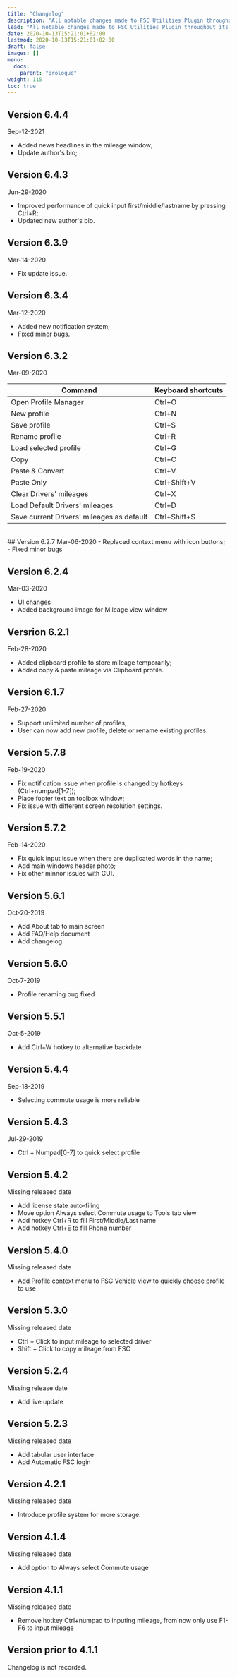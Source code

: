 ```yaml
---
title: "Changelog"
description: "All notable changes made to FSC Utilities Plugin throughout its versions."
lead: "All notable changes made to FSC Utilities Plugin throughout its versions."
date: 2020-10-13T15:21:01+02:00
lastmod: 2020-10-13T15:21:01+02:00
draft: false
images: []
menu: 
  docs:
    parent: "prologue"
weight: 115
toc: true
---
```


## Version 6.4.4
Sep-12-2021
   - Added news headlines in the mileage window;
   - Update author's bio;

## Version 6.4.3
Jun-29-2020
   - Improved performance of quick input first/middle/lastname by pressing Ctrl+R;
   - Updated new author's bio.

## Version 6.3.9
Mar-14-2020
   - Fix update issue.

## Version 6.3.4
Mar-12-2020
   - Added new notification system;
   - Fixed minor bugs.

## Version 6.3.2
Mar-09-2020

| Command | Keyboard shortcuts |
| ----------- | ----------- |
| Open Profile Manager | Ctrl+O |
| New profile | Ctrl+N |
| Save profile | Ctrl+S |
| Rename profile | Ctrl+R |
| Load selected profile | Ctrl+G |
| Copy | Ctrl+C |
| Paste & Convert | Ctrl+V |
| Paste Only | Ctrl+Shift+V |
| Clear Drivers' mileages | Ctrl+X |
| Load Default Drivers' mileages | Ctrl+D |
| Save current Drivers' mileages as default | Ctrl+Shift+S |
<br />
## Version 6.2.7
Mar-06-2020
   - Replaced context menu with icon buttons;
   - Fixed minor bugs

## Version 6.2.4
Mar-03-2020
   - UI changes
   - Added background image for Mileage view window

## Versrion 6.2.1
Feb-28-2020
   - Added clipboard profile to store mileage temporarily;
   - Added copy & paste mileage via Clipboard profile.

## Version 6.1.7
Feb-27-2020
   - Support unlimited number of profiles;
   - User can now add new profile, delete or rename existing profiles.

## Version 5.7.8
Feb-19-2020
   - Fix notification issue when profile is changed by hotkeys (Ctrl+numpad[1-7]);
   - Place footer text on toolbox window;
   - Fix issue with different screen resolution settings.

## Version 5.7.2
Feb-14-2020
   - Fix quick input issue when there are duplicated words in the name;
   - Add main windows header photo;
   - Fix other minnor issues with GUI.

## Version 5.6.1
Oct-20-2019
   - Add About tab to main screen
   - Add FAQ/Help document
   - Add changelog

## Version 5.6.0
Oct-7-2019
   - Profile renaming bug fixed

## Version 5.5.1
Oct-5-2019
   - Add Ctrl+W hotkey to alternative backdate

## Version 5.4.4
Sep-18-2019
   - Selecting commute usage is more reliable

## Version 5.4.3
Jul-29-2019
   - Ctrl + Numpad[0-7] to quick select profile

## Version 5.4.2
Missing released date
   - Add license state auto-filing
   - Move option Always select Commute usage to Tools tab view
   - Add hotkey Ctrl+R to fill First/Middle/Last name
   - Add hotkey Ctrl+E to fill Phone number

## Version 5.4.0
Missing released date
   - Add Profile context menu to FSC Vehicle view to quickly choose profile to use

## Version 5.3.0
Missing released date
   - Ctrl + Click to input mileage to selected driver
   - Shift + Click to copy mileage from FSC

## Version 5.2.4
Missing release date
   - Add live update

## Version 5.2.3
Missing released date
   - Add tabular user interface
   - Add Automatic FSC login

## Version 4.2.1
Missing released date
   - Introduce profile system for more storage.

## Version 4.1.4
Missing released date
   - Add option to Always select Commute usage

## Version 4.1.1
Missing released date
   - Remove hotkey Ctrl+numpad to inputing mileage, from now only use F1-F6 to input mileage
   
## Version prior to 4.1.1
Changelog is not recorded.
